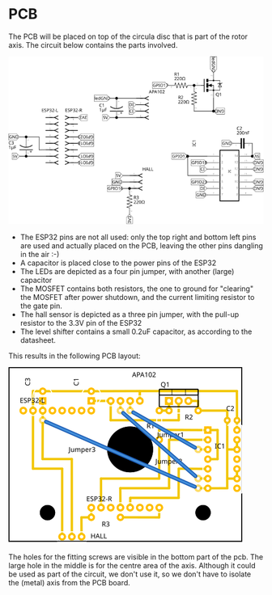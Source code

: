 # PCB

The PCB will be placed on top of the circula disc that is part of the rotor axis. The circuit below contains the parts involved.

![](pcb_schema.svg)

- The ESP32 pins are not all used: only the top right and bottom left pins are used and actually placed on the PCB, leaving the other pins dangling in the air :-)
- A capacitor is placed close to the power pins of the ESP32
- The LEDs are depicted as a four pin jumper, with another (large) capacitor
- The MOSFET contains both resistors, the one to ground for "clearing" the MOSFET after power shutdown, and the current limiting resistor to the gate pin.
- The hall sensor is depicted as a three pin jumper, with the pull-up resistor to the 3.3V pin of the ESP32
- The level shifter contains a small 0.2uF capacitor, as according to the datasheet.

This results in the following PCB layout:

![](pcb_pcb.svg)

The holes for the fitting screws are visible in the bottom part of the pcb. The large hole in the middle is for the centre area of the axis. Although it could be used as part of the circuit, we don't use it, so we don't have to isolate the (metal) axis from the PCB board.
